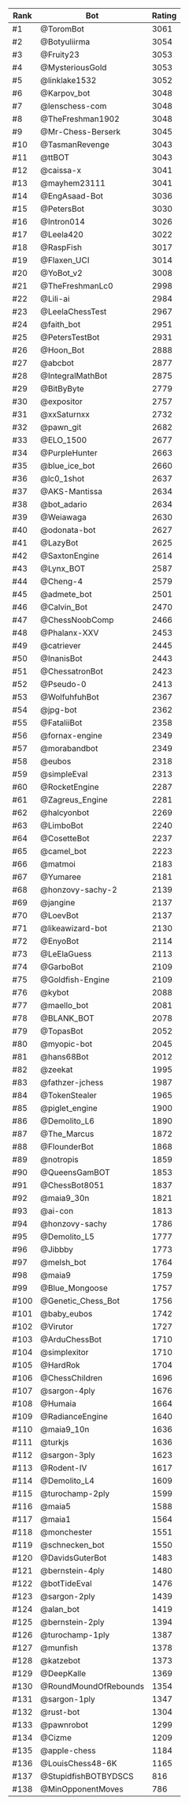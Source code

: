 Rank|Bot|Rating
---|---|---
#1|@ToromBot|3061
#2|@Botyuliirma|3054
#3|@Fruity23|3053
#4|@MysteriousGold|3053
#5|@linklake1532|3052
#6|@Karpov_bot|3048
#7|@lenschess-com|3048
#8|@TheFreshman1902|3048
#9|@Mr-Chess-Berserk|3045
#10|@TasmanRevenge|3043
#11|@ttBOT|3043
#12|@caissa-x|3041
#13|@mayhem23111|3041
#14|@EngAsaad-Bot|3036
#15|@PetersBot|3030
#16|@Intron014|3026
#17|@Leela420|3022
#18|@RaspFish|3017
#19|@Flaxen_UCI|3014
#20|@YoBot_v2|3008
#21|@TheFreshmanLc0|2998
#22|@Lili-ai|2984
#23|@LeelaChessTest|2967
#24|@faith_bot|2951
#25|@PetersTestBot|2931
#26|@Hoon_Bot|2888
#27|@abcbot|2877
#28|@IntegralMathBot|2875
#29|@BitByByte|2779
#30|@expositor|2757
#31|@xxSaturnxx|2732
#32|@pawn_git|2682
#33|@ELO_1500|2677
#34|@PurpleHunter|2663
#35|@blue_ice_bot|2660
#36|@lc0_1shot|2637
#37|@AKS-Mantissa|2634
#38|@bot_adario|2634
#39|@Weiawaga|2630
#40|@odonata-bot|2627
#41|@LazyBot|2625
#42|@SaxtonEngine|2614
#43|@Lynx_BOT|2587
#44|@Cheng-4|2579
#45|@admete_bot|2501
#46|@Calvin_Bot|2470
#47|@ChessNoobComp|2466
#48|@Phalanx-XXV|2453
#49|@catriever|2445
#50|@InanisBot|2443
#51|@ChessatronBot|2423
#52|@Pseudo-0|2413
#53|@WolfuhfuhBot|2367
#54|@jpg-bot|2362
#55|@FataliiBot|2358
#56|@fornax-engine|2349
#57|@morabandbot|2349
#58|@eubos|2318
#59|@simpleEval|2313
#60|@RocketEngine|2287
#61|@Zagreus_Engine|2281
#62|@halcyonbot|2269
#63|@LimboBot|2240
#64|@CosetteBot|2237
#65|@camel_bot|2223
#66|@matmoi|2183
#67|@Yumaree|2181
#68|@honzovy-sachy-2|2139
#69|@jangine|2137
#70|@LoevBot|2137
#71|@likeawizard-bot|2130
#72|@EnyoBot|2114
#73|@LeElaGuess|2113
#74|@GarboBot|2109
#75|@Goldfish-Engine|2109
#76|@kybot|2088
#77|@maello_bot|2081
#78|@BLANK_BOT|2078
#79|@TopasBot|2052
#80|@myopic-bot|2045
#81|@hans68Bot|2012
#82|@zeekat|1995
#83|@fathzer-jchess|1987
#84|@TokenStealer|1965
#85|@piglet_engine|1900
#86|@Demolito_L6|1890
#87|@The_Marcus|1872
#88|@FlounderBot|1868
#89|@notropis|1859
#90|@QueensGamBOT|1853
#91|@ChessBot8051|1837
#92|@maia9_30n|1821
#93|@ai-con|1813
#94|@honzovy-sachy|1786
#95|@Demolito_L5|1777
#96|@Jibbby|1773
#97|@melsh_bot|1764
#98|@maia9|1759
#99|@Blue_Mongoose|1757
#100|@Genetic_Chess_Bot|1756
#101|@baby_eubos|1742
#102|@Virutor|1727
#103|@ArduChessBot|1710
#104|@simplexitor|1710
#105|@HardRok|1704
#106|@ChessChildren|1696
#107|@sargon-4ply|1676
#108|@Humaia|1664
#109|@RadianceEngine|1640
#110|@maia9_10n|1636
#111|@turkjs|1636
#112|@sargon-3ply|1623
#113|@Rodent-IV|1617
#114|@Demolito_L4|1609
#115|@turochamp-2ply|1599
#116|@maia5|1588
#117|@maia1|1564
#118|@monchester|1551
#119|@schnecken_bot|1550
#120|@DavidsGuterBot|1483
#121|@bernstein-4ply|1480
#122|@botTideEval|1476
#123|@sargon-2ply|1439
#124|@alan_bot|1419
#125|@bernstein-2ply|1394
#126|@turochamp-1ply|1387
#127|@munfish|1378
#128|@katzebot|1373
#129|@DeepKalle|1369
#130|@RoundMoundOfRebounds|1354
#131|@sargon-1ply|1347
#132|@rust-bot|1304
#133|@pawnrobot|1299
#134|@Cizme|1209
#135|@apple-chess|1184
#136|@LouisChess48-6K|1165
#137|@StupidfishBOTBYDSCS|816
#138|@MinOpponentMoves|786
